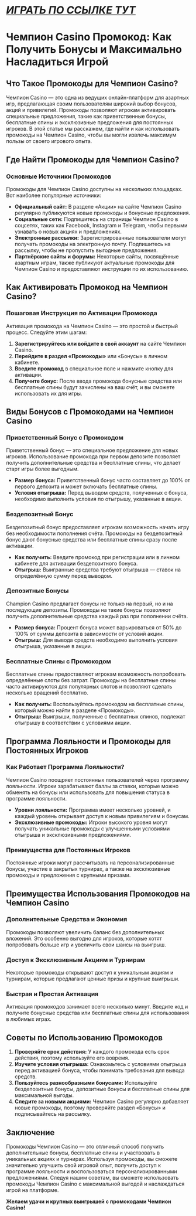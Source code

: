 # [***<u>ИГРАТЬ ПО ССЫЛКЕ ТУТ</u>***](https://temon-gter.cfd/go/9n8?p56190p303844p3509t17502)

# Чемпион Casino Промокод: Как Получить Бонусы и Максимально Насладиться Игрой

## Что Такое Промокоды для Чемпион Casino?

Чемпион Casino — это одна из ведущих онлайн-платформ для азартных игр, предлагающая своим пользователям широкий выбор бонусов, акций и привилегий. Промокоды позволяют игрокам активировать специальные предложения, такие как приветственные бонусы, бесплатные спины и эксклюзивные предложения для постоянных игроков. В этой статье мы расскажем, где найти и как использовать промокоды на Чемпион Casino, чтобы вы могли извлечь максимум пользы от своего игрового опыта.

## Где Найти Промокоды для Чемпион Casino?

### Основные Источники Промокодов

Промокоды для Чемпион Casino доступны на нескольких площадках. Вот наиболее популярные источники:

* **Официальный сайт:** В разделе «Акции» на сайте Чемпион Casino регулярно публикуются новые промокоды и бонусные предложения.
* **Социальные сети:** Подпишитесь на страницы Чемпион Casino в соцсетях, таких как Facebook, Instagram и Telegram, чтобы первыми узнавать о новых акциях и предложениях.
* **Электронные рассылки:** Зарегистрированные пользователи могут получать промокоды на электронную почту. Подпишитесь на рассылку, чтобы не пропустить выгодные предложения.
* **Партнёрские сайты и форумы:** Некоторые сайты, посвящённые азартным играм, также публикуют актуальные промокоды для Чемпион Casino и предоставляют инструкции по их использованию.

## Как Активировать Промокод на Чемпион Casino?

### Пошаговая Инструкция по Активации Промокода

Активация промокода на Чемпион Casino — это простой и быстрый процесс. Следуйте этим шагам:

1. **Зарегистрируйтесь или войдите в свой аккаунт** на сайте Чемпион Casino.
2. **Перейдите в раздел «Промокоды»** или «Бонусы» в личном кабинете.
3. **Введите промокод** в специальное поле и нажмите кнопку для активации.
4. **Получите бонус:** После ввода промокода бонусные средства или бесплатные спины будут зачислены на ваш счёт, и вы сможете использовать их для игры.

## Виды Бонусов с Промокодами на Чемпион Casino

### Приветственный Бонус с Промокодом

Приветственный бонус — это специальное предложение для новых игроков. Использование промокода при первом депозите позволяет получить дополнительные средства и бесплатные спины, что делает старт игры более выгодным.

* **Размер бонуса:** Приветственный бонус часто составляет до 100% от первого депозита и может включать бесплатные спины.
* **Условия отыгрыша:** Перед выводом средств, полученных с бонуса, необходимо выполнить условия по отыгрышу, указанные в акции.

### Бездепозитный Бонус

Бездепозитный бонус предоставляет игрокам возможность начать игру без необходимости пополнения счёта. Промокоды на бездепозитный бонус дают бонусные средства или бесплатные спины сразу после активации.

* **Как получить:** Введите промокод при регистрации или в личном кабинете для активации бездепозитного бонуса.
* **Отыгрыш:** Выигранные средства требуют отыгрыша — ставок на определённую сумму перед выводом.

### Депозитные Бонусы

Champion Casino предлагает бонусы не только на первый, но и на последующие депозиты. Промокоды на такие бонусы позволяют получить дополнительные средства каждый раз при пополнении счёта.

* **Размер бонуса:** Процент бонуса может варьироваться от 50% до 100% от суммы депозита в зависимости от условий акции.
* **Отыгрыш:** Для вывода средств необходимо выполнить условия отыгрыша, указанные в акции.

### Бесплатные Спины с Промокодом

Бесплатные спины предоставляют игрокам возможность попробовать определённые слоты без затрат. Промокоды на бесплатные спины часто активируются для популярных слотов и позволяют сделать несколько вращений бесплатно.

* **Как получить:** Воспользуйтесь промокодом на бесплатные спины, который можно найти в разделе «Промокоды».
* **Отыгрыш:** Выигрыши, полученные с бесплатных спинов, подлежат отыгрышу в соответствии с условиями акции.

## Программа Лояльности и Промокоды для Постоянных Игроков

### Как Работает Программа Лояльности?

Чемпион Casino поощряет постоянных пользователей через программу лояльности. Игроки зарабатывают баллы за ставки, которые можно обменять на бонусы или использовать для повышения статуса в программе лояльности.

* **Уровни лояльности:** Программа имеет несколько уровней, и каждый уровень открывает доступ к новым привилегиям и бонусам.
* **Эксклюзивные промокоды:** Игроки высокого уровня могут получать уникальные промокоды с улучшенными условиями отыгрыша и эксклюзивными предложениями.

### Преимущества для Постоянных Игроков

Постоянные игроки могут рассчитывать на персонализированные бонусы, участие в закрытых турнирах, а также на эксклюзивные промокоды и предложения с крупными призами.

## Преимущества Использования Промокодов на Чемпион Casino

### Дополнительные Средства и Экономия

Промокоды позволяют увеличить баланс без дополнительных вложений. Это особенно выгодно для игроков, которые хотят попробовать больше игр и увеличить свои шансы на выигрыш.

### Доступ к Эксклюзивным Акциям и Турнирам

Некоторые промокоды открывают доступ к уникальным акциям и турнирам, которые предлагают ценные призы и крупные выигрыши.

### Быстрая и Простая Активация

Активация промокодов занимает всего несколько минут. Введите код и получите бонусные средства или бесплатные спины для использования в любимых играх.

## Советы по Использованию Промокодов

1. **Проверяйте срок действия:** У каждого промокода есть срок действия, поэтому используйте его вовремя.
2. **Изучите условия отыгрыша:** Ознакомьтесь с условиями отыгрыша перед активацией бонуса, чтобы понимать требования для вывода средств.
3. **Пользуйтесь разнообразными бонусами:** Используйте бездепозитные бонусы, депозитные бонусы и бесплатные спины для максимальной выгоды.
4. **Следите за новыми акциями:** Чемпион Casino регулярно добавляет новые промокоды, поэтому проверяйте раздел «Бонусы» и подписывайтесь на рассылку.

## Заключение

Промокоды Чемпион Casino — это отличный способ получить дополнительные бонусы, бесплатные спины и участвовать в уникальных акциях и турнирах. Используя промокоды, вы сможете значительно улучшить свой игровой опыт, получить доступ к программе лояльности и воспользоваться персонализированными предложениями. Следуя нашим советам, вы сможете использовать промокоды Чемпион Casino с максимальной выгодой и наслаждаться игрой на платформе.

**Желаем удачи и крупных выигрышей с промокодами Чемпион Casino!**

